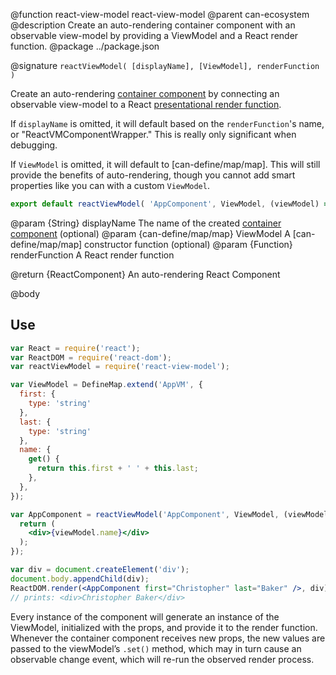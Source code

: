 @function react-view-model react-view-model
@parent can-ecosystem
@description Create an auto-rendering container component with an observable view-model by providing a ViewModel and a React render function.
@package ../package.json

@signature `reactViewModel( [displayName], [ViewModel], renderFunction )`

Create an auto-rendering [container component](https://medium.com/@dan_abramov/smart-and-dumb-components-7ca2f9a7c7d0#.v9i90qbq8) by connecting an observable view-model to a React [presentational render function](https://medium.com/@dan_abramov/smart-and-dumb-components-7ca2f9a7c7d0#.v9i90qbq8).

If `displayName` is omitted, it will default based on the `renderFunction`'s name, or "ReactVMComponentWrapper." This is really only significant when debugging.

If `ViewModel` is omitted, it will default to [can-define/map/map]. This will still provide the benefits of auto-rendering, though you cannot add smart properties like you can with a custom `ViewModel`.

```jsx
export default reactViewModel( 'AppComponent', ViewModel, (viewModel) => (<div>{viewModel.name}</div>) );
```

@param {String} displayName The name of the created [container component](https://medium.com/@dan_abramov/smart-and-dumb-components-7ca2f9a7c7d0#.v9i90qbq8) (optional)
@param {can-define/map/map} ViewModel A [can-define/map/map] constructor function (optional)
@param {Function} renderFunction A React render function

@return {ReactComponent} An auto-rendering React Component

@body

## Use

```jsx
var React = require('react');
var ReactDOM = require('react-dom');
var reactViewModel = require('react-view-model');

var ViewModel = DefineMap.extend('AppVM', {
  first: {
    type: 'string'
  },
  last: {
    type: 'string'
  },
  name: {
    get() {
      return this.first + ' ' + this.last;
    },
  },
});

var AppComponent = reactViewModel('AppComponent', ViewModel, (viewModel) => {
  return (
    <div>{viewModel.name}</div>
  );
});

var div = document.createElement('div');
document.body.appendChild(div);
ReactDOM.render(<AppComponent first="Christopher" last="Baker" />, div);
// prints: <div>Christopher Baker</div>
```

Every instance of the component will generate an instance of the ViewModel, initialized with the props, and provide it to the render function. Whenever the container component receives new props, the new values are passed to the viewModel’s `.set()` method, which may in turn cause an observable change event, which will re-run the observed render process.
